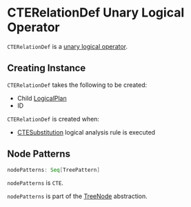 # CTERelationDef Unary Logical Operator

`CTERelationDef` is a [unary logical operator](LogicalPlan.md#UnaryNode).

## Creating Instance

`CTERelationDef` takes the following to be created:

* <span id="child"> Child [LogicalPlan](LogicalPlan.md)
* <span id="id"> ID

`CTERelationDef` is created when:

* [CTESubstitution](../logical-analysis-rules/CTESubstitution.md) logical analysis rule is executed

## <span id="nodePatterns"> Node Patterns

```scala
nodePatterns: Seq[TreePattern]
```

`nodePatterns` is `CTE`.

`nodePatterns` is part of the [TreeNode](../catalyst/TreeNode.md#nodePatterns) abstraction.
